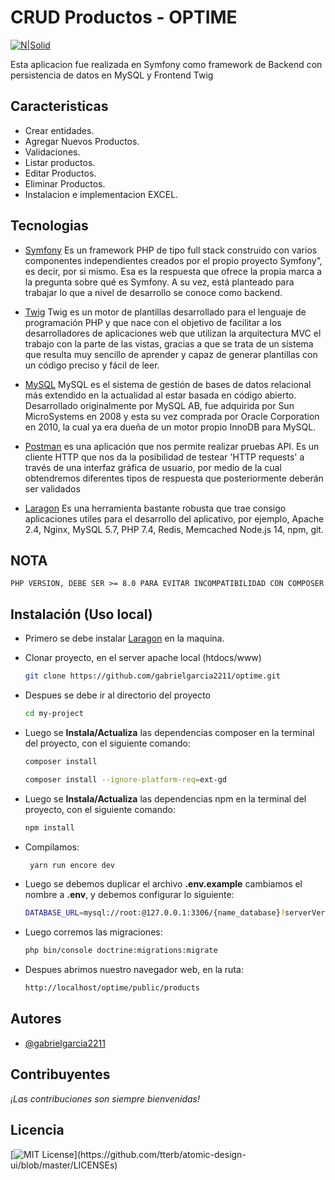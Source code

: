#  CRUD Productos - OPTIME

[![N|Solid](https://www.rananegra.es/uploads/images/programacion-web-symfony.png)](https://laravel.com)

Esta aplicacion fue realizada en Symfony como framework de Backend con persistencia de datos en MySQL y Frontend Twig


## Caracteristicas

- Crear entidades.
- Agregar Nuevos Productos.
- Validaciones.
- Listar productos.
- Editar Productos.
- Eliminar Productos.
- Instalacion e implementacion EXCEL.

## Tecnologias

* [Symfony](https://twig.symfony.com/)  Es un framework PHP de tipo full stack construido con varios componentes independientes creados por el propio proyecto Symfony”, es decir, por si mismo. Esa es la respuesta que ofrece la propia marca a la pregunta sobre qué es Symfony. A su vez, está planteado para trabajar lo que a nivel de desarrollo se conoce como backend.


* [Twig](https://twig.symfony.com/) Twig es un motor de plantillas desarrollado para el lenguaje de programación PHP y que nace con el objetivo de facilitar a los desarrolladores de aplicaciones web que utilizan la arquitectura MVC el trabajo con la parte de las vistas, gracias a que se trata de un sistema que resulta muy sencillo de aprender y capaz de generar plantillas con un código preciso y fácil de leer.

* [MySQL](https://dev.mysql.com/downloads/mysql/) MySQL es el sistema de gestión de bases de datos relacional más extendido en la actualidad al estar basada en código abierto. Desarrollado originalmente por MySQL AB, fue adquirida por Sun MicroSystems en 2008 y esta su vez comprada por Oracle Corporation en 2010, la cual ya era dueña de un motor propio InnoDB para MySQL.

* [Postman](https://www.postman.com/downloads/) es una aplicación que nos permite realizar pruebas API. Es un cliente HTTP que nos da la posibilidad de testear 'HTTP requests' a través de una interfaz gráfica de usuario, por medio de la cual obtendremos diferentes tipos de respuesta que posteriormente deberán ser validados


* [Laragon](https://laragon.org/download/index.html) Es una herramienta bastante robusta que trae consigo aplicaciones utiles para el desarrollo del aplicativo, por ejemplo, Apache 2.4, Nginx, MySQL 5.7, PHP 7.4, Redis, Memcached Node.js 14, npm, git.

## NOTA

`PHP VERSION, DEBE SER >= 8.0 PARA EVITAR INCOMPATIBILIDAD CON COMPOSER`


## Instalación (Uso local)
- Primero se debe instalar [Laragon](https://laragon.org/download/index.html) en la maquina.

- Clonar proyecto, en el server apache local (htdocs/www)
    ```bash
    git clone https://github.com/gabrielgarcia2211/optime.git
    ```

- Despues se debe ir al directorio del proyecto
    ```bash
    cd my-project
    ```

- Luego se **Instala/Actualiza** las dependencias composer en la terminal del proyecto, con el siguiente comando:
    ```sh
    composer install
    ```
     ```sh
    composer install --ignore-platform-req=ext-gd
    ```
- Luego se **Instala/Actualiza** las dependencias npm  en la terminal del proyecto, con el siguiente comando:
    ```sh
    npm install
    ```
- Compilamos:
    ```sh
     yarn run encore dev
    ```

- Luego se debemos duplicar el archivo **.env.example** cambiamos el nombre a **.env**, y debemos configurar lo siguiente:
    ```sh
    DATABASE_URL=mysql://root:@127.0.0.1:3306/{name_database}?serverVersion=8&charset=utf8mb4
    ```
- Luego corremos las migraciones:
    ```sh
    php bin/console doctrine:migrations:migrate
    ```
- Despues abrimos nuestro navegador web, en la ruta:
    ```bash
    http://localhost/optime/public/products
    ```
## Autores

- [@gabrielgarcia2211](https://github.com/gabrielgarcia2211)

## Contribuyentes
*¡Las contribuciones son siempre bienvenidas!*

## Licencia

[![MIT License](https://img.shields.io/apm/l/atomic-design-ui.svg?)](https://github.com/tterb/atomic-design-ui/blob/master/LICENSEs)
